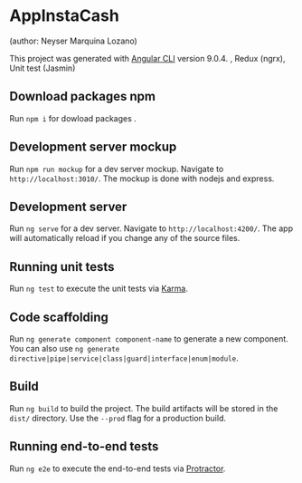 # AppInstaCash

(author: Neyser Marquina Lozano)

This project was generated with [Angular CLI](https://github.com/angular/angular-cli) version 9.0.4. , Redux (ngrx), Unit test (Jasmin)

## Download packages npm

Run `npm i` for dowload packages .

## Development server mockup

Run `npm run mockup` for a dev server mockup. Navigate to `http://localhost:3010/`. The mockup is done with nodejs and express.

## Development server

Run `ng serve` for a dev server. Navigate to `http://localhost:4200/`. The app will automatically reload if you change any of the source files.

## Running unit tests

Run `ng test` to execute the unit tests via [Karma](https://karma-runner.github.io).

## Code scaffolding

Run `ng generate component component-name` to generate a new component. You can also use `ng generate directive|pipe|service|class|guard|interface|enum|module`.

## Build

Run `ng build` to build the project. The build artifacts will be stored in the `dist/` directory. Use the `--prod` flag for a production build.

## Running end-to-end tests

Run `ng e2e` to execute the end-to-end tests via [Protractor](http://www.protractortest.org/).
